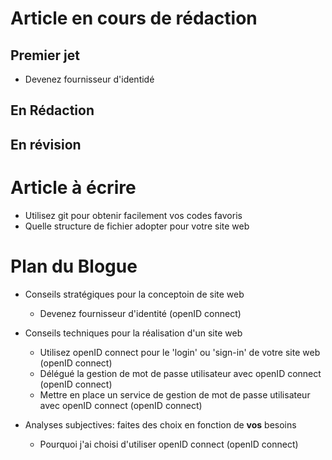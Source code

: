 
# Article en cours de rédaction

## Premier jet

  - Devenez fournisseur d'identidé

## En Rédaction

## En révision


# Article à écrire

  - Utilisez git pour obtenir facilement vos codes favoris
  - Quelle structure de fichier adopter pour votre site web


# Plan du Blogue

  - Conseils stratégiques pour la conceptoin de site web
    - Devenez fournisseur d'identité (openID connect)


  - Conseils techniques pour la réalisation d'un site web
    - Utilisez openID connect pour le 'login' ou 'sign-in' de votre site web (openID connect)
    - Délégué la gestion de mot de passe utilisateur avec openID connect (openID connect)
    - Mettre en place un service de gestion de mot de passe utilisateur avec openID connect (openID connect)


  - Analyses subjectives: faites des choix en fonction de **vos** besoins
    - Pourquoi j'ai choisi d'utiliser openID connect (openID connect)
